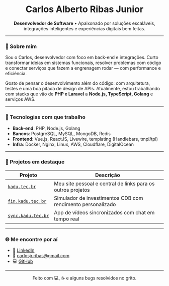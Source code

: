 <h1 align="center">Carlos Alberto Ribas Junior</h1>
<p align="center">
  <strong>Desenvolvedor de Software</strong> • Apaixonado por soluções escaláveis, integrações inteligentes e experiências digitais bem feitas.
</p>

---

### 👋 Sobre mim

Sou o Carlos, desenvolvedor com foco em back-end e integrações. Curto transformar ideias em sistemas funcionais, resolver problemas com código e conectar serviços que fazem a engrenagem rodar — com performance e eficiência.

Gosto de pensar o desenvolvimento além do código: com arquitetura, testes e uma boa pitada de design de APIs. Atualmente, estou trabalhando com stacks que vão de **PHP e Laravel** a **Node.js, TypeScript, Golang** e serviços AWS.

---

### 🧰 Tecnologias com que trabalho

- **Back-end**: PHP, Node.js, Golang  
- **Bancos**: PostgreSQL, MySQL, MongoDB, Redis  
- **Frontend**: Vue.js, ReactJS, Livewire, templating (Handlebars, tmpl/tpl)  
- **Infra**: Docker, Nginx, Linux, AWS, Cloudflare, DigitalOcean  

---

### 🚀 Projetos em destaque

| Projeto | Descrição |
|--------|----------|
| [`kadu.tec.br`](https://kadu.tec.br) | Meu site pessoal e central de links para os outros projetos |
| [`fin.kadu.tec.br`](https://fin.kadu.tec.br) | Simulador de investimentos CDB com rendimento personalizado |
| [`sync.kadu.tec.br`](https://sync.kadu.tec.br) | App de vídeos sincronizados com chat em tempo real |

---

### 🌐 Me encontre por aí

- 💼 [LinkedIn](https://linkedin.com/in/carlosjrribas98)  
- 💬 carlosjr.ribas@gmail.com  
- 💻 [GitHub](https://github.com/KaduHod)

---

<p align="center">
  Feito com 💻, ☕ e alguns bugs resolvidos no grito.
</p>
